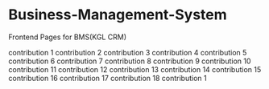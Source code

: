 # Business-Management-System
Frontend Pages for BMS(KGL CRM)

contribution 1
contribution 2
contribution 3
contribution 4
contribution 5
contribution 6
contribution 7
contribution 8
contribution 9
contribution 10
contribution 11
contribution 12
contribution 13
contribution 14
contribution 15
contribution 16
contribution 17
contribution 18
contribution 1